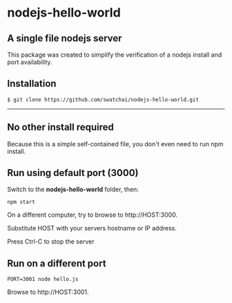 nodejs-hello-world
==
A single file nodejs server
--

This package was created to simplify the verification of a nodejs install and port availability.

## Installation

    $ git clone https://github.com/swatchai/nodejs-hello-world.git
  
* * *

## No other install required

Because this is a simple self-contained file, you don't even need to run npm install.


## Run using default port (3000)

Switch to the **nodejs-hello-world** folder, then:

```
npm start
```

On a different computer, try to browse to http://HOST:3000.

Substitute HOST with your servers hostname or IP address.

Press Ctrl-C to stop the server

## Run on a different port

```
PORT=3001 node hello.js
```

Browse to http://HOST:3001.
